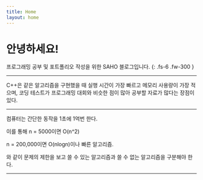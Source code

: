```yaml
---
title: Home
layout: home
---
```


# 안녕하세요!

프로그래밍 공부 및 포트폴리오 작성을 위한 SAHO 블로그입니다.
{: .fs-6 .fw-300 }

---

C++은 같은 알고리즘을 구현했을 때 실행 시간이 가장 빠르고 메모리 사용량이 가장 적으며, 코딩 테스트가 프로그래밍 대회와 비슷한 점이 많아 공부할 자료가 많다는 장점이 있다.

---

컴퓨터는 간단한 동작을 1초에 1억번 한다.

이를 통해 n = 5000이면 O(n^2)

n = 200,000이면 O(nlogn)이나 빠른 알고리즘.

와 같이 문제의 제한을 보고 쓸 수 있는 알고리즘과 쓸 수 없는 알고리즘을 구분해야 한다.

---
